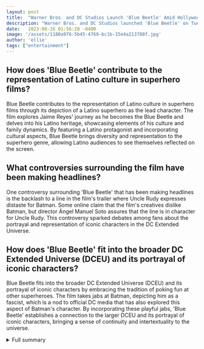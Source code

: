 ```yaml
---
layout: post
title:  "Warner Bros. and DC Studios Launch 'Blue Beetle' Amid Hollywood Strikes"
description: "Warner Bros. and DC Studios launched 'Blue Beetle' on Tuesday night in Los Angeles with a star-free 'fan screening' in lieu of a splashy blue-carpet premiere."
date:   2023-08-16 01:56:28 -0400
image: '/assets/1180a976-5b45-4769-bc1b-15e4a213708f.jpg'
author: 'ellie'
tags: ["entertainment"]
---
```


## How does 'Blue Beetle' contribute to the representation of Latino culture in superhero films?
Blue Beetle contributes to the representation of Latino culture in superhero films through its depiction of a Latino superhero as the lead character. The film explores Jaime Reyes' journey as he becomes the Blue Beetle and delves into his Latino heritage, showcasing elements of his culture and family dynamics. By featuring a Latino protagonist and incorporating cultural aspects, Blue Beetle brings diversity and representation to the superhero genre, allowing Latino audiences to see themselves reflected on the screen.

## What controversies surrounding the film have been making headlines?
One controversy surrounding 'Blue Beetle' that has been making headlines is the backlash to a line in the film's trailer where Uncle Rudy expresses distaste for Batman. Some online claim that the film's creatives dislike Batman, but director Ángel Manuel Soto assures that the line is in character for Uncle Rudy. This controversy sparked debates among fans about the portrayal and representation of iconic characters in the DC Extended Universe.

## How does 'Blue Beetle' fit into the broader DC Extended Universe (DCEU) and its portrayal of iconic characters?
Blue Beetle fits into the broader DC Extended Universe (DCEU) and its portrayal of iconic characters by embracing the tradition of poking fun at other superheroes. The film takes jabs at Batman, depicting him as a fascist, which is a nod to official DC media that has also explored this aspect of Batman's character. By incorporating these playful jabs, 'Blue Beetle' establishes a connection to the larger DCEU and its portrayal of iconic characters, bringing a sense of continuity and intertextuality to the universe.


<details>
        <summary>Full summary</summary>
<p>Amid the ongoing Hollywood strikes, Warner Bros. and DC Studios launched 'Blue Beetle' on Tuesday night in Los Angeles with a star-free 'fan screening' in lieu of a splashy blue-carpet premiere. The film's actors could not attend due to the SAG-AFTRA strike, but director Ángel Manuel Soto expressed gratitude for the support of the cast.</p>
<p>'Blue Beetle' introduces the first Latino superhero to lead a stand-alone film for the comic book banner. Early audiences praised the film's action sequences and its connection to Latino culture. Set to release in theaters on Friday, 'Blue Beetle' is the 14th movie in the DC Extended Universe (DCEU).</p>
<p>In addition to the groundbreaking representation, the movie's behind-the-scenes controversy has been making headlines. Director and star of 'Blue Beetle' address backlash to a line in the film's trailer, where Uncle Rudy expresses distaste for Batman. Some online claim that 'Blue Beetle' creatives dislike Batman, but director Ángel Manuel Soto assures that the line is in character for Uncle Rudy. Both the director and star emphasize their love for Batman, and Xolo Maridueña, who portrays Jaime Reyes, explains that the line was placed there for a reason and to evoke a response.</p>
<p>Fans of the DCEU will be thrilled to know that 'Blue Beetle' is not the first project to take jabs at other superheroes. Batman has been depicted as fascist in official DC media, and the film embraces this tradition of poking fun at iconic characters.</p>
<p>The release of 'Blue Beetle' is highly anticipated, and fans can look forward to seeing the first DCU character in the new universe created by James Gunn. The plot revolves around Jaime Reyes, who becomes the symbiotic host of an alien relic called the Scarab. The script features a Latino family at its core, exploring a new perspective in the superhero genre. Jaime's closest relatives also play significant roles in the story, adding depth and dimension to the narrative.</p>
<p>The talented cast brings 'Blue Beetle' to life, with Xolo Maridueña taking on the role of Jaime Reyes. Other cast members include Adriana Barraza, Damián Alcázar, Elpidia Carrillo, Bruna Marquezine, Raoul Max Trujillo, Susan Sarandon, and George Lopez. Directed by Ángel Manuel Soto, the film is sure to captivate audiences with its enthralling story and stunning visual effects. Gareth Dunnet-Alcocer and Ángel Manuel Soto are the writers behind this exciting new addition to the DCU.</p>
<p>The release of 'Blue Beetle' has been generating buzz not just among comic book enthusiasts, but also among moviegoers. This superhero flick is set to hit theaters worldwide on August 16, 2023, with the U.S. and U.K. release date scheduled for August 18, 2023.</p>
<p>DC Comics is pulling out all the stops for 'Blue Beetle,' its latest superhero movie. Xolo Maridueña shines as Jaime Reyes, the titular Blue Beetle, while George Lopez, Susan Sarandon, Becky G, and Ángel Manuel Soto also lend their talents to the project. 'Blue Beetle' is a character with a rich history, and this film explores the storyline of Jaime Reyes, who becomes Blue Beetle when an alien AI beetle chooses him as its host.</p>
<p>The powers of Blue Beetle are extraordinary, including alien technology, durability, flight, super strength, instant weaponry, and combat skill. Directed by Puerto Rican director Ángel Manuel Soto, 'Blue Beetle' promises to deliver a thrilling superhero experience.</p>
<p>With an ensemble cast that includes Bruna Marquezine, Susan Sarandon, George Lopez, Becky G, Belissa Escobedo, Raoul Trujillo, Harvey Guillén, Damián Alcázar, and Adriana Barraza, 'Blue Beetle' is a must-see movie for fans of the genre and newcomers alike.</p>
<p>Despite the ongoing Hollywood strikes and the absence of the film's actors at the premiere, 'Blue Beetle' continues to generate excitement and anticipation among audiences. This groundbreaking superhero film represents a significant step forward in the realm of representation, as it introduces the first Latino superhero to lead a stand-alone film for the DC banner.</p>
<p>As movie theaters face the challenges posed by the SAG-AFTRA strike and the restrictions on actor engagements, 'Blue Beetle' seeks to captivate audiences and make its mark in the cinematic landscape. With its thrilling action sequences, compelling storyline, and connection to Latino culture, 'Blue Beetle' promises to be an exhilarating and unforgettable cinematic experience.</p>
</details>